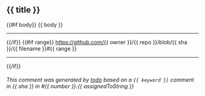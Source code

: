 ## {{ title }}

{{#if body}}
{{ body }}

---

{{/if}}
{{#if range}}
https://github.com/{{ owner }}/{{ repo }}/blob/{{ sha }}/{{ filename }}#{{ range }}

---

{{/if}}
###### This comment was generated by [todo](https://todo.jasonet.co) based on a `{{ keyword }}` comment in {{ sha }} in #{{ number }}.{{ assignedToString }}